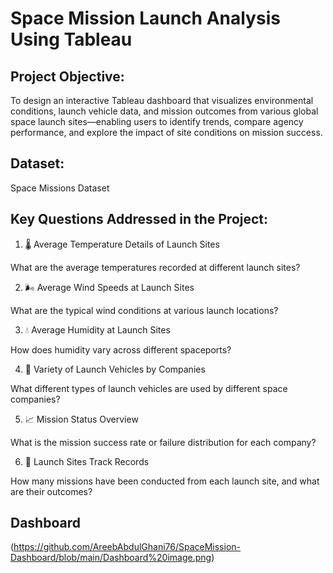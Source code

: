 # Space Mission Launch Analysis Using Tableau

## Project Objective:
To design an interactive Tableau dashboard that visualizes environmental conditions, launch vehicle data, and mission outcomes from various global space launch sites—enabling users to identify trends, compare agency performance, and explore the impact of site conditions on mission success.

## Dataset:
Space Missions Dataset

## Key Questions Addressed in the Project:

1. 🌡️ Average Temperature Details of Launch Sites

What are the average temperatures recorded at different launch sites?



2. 🌬️ Average Wind Speeds at Launch Sites

What are the typical wind conditions at various launch locations?



3. 💧 Average Humidity at Launch Sites

How does humidity vary across different spaceports?



4. 🚀 Variety of Launch Vehicles by Companies

What different types of launch vehicles are used by different space companies?



5. 📈 Mission Status Overview

What is the mission success rate or failure distribution for each company?



6. 📍 Launch Sites Track Records

How many missions have been conducted from each launch site, and what are their outcomes?

## Dashboard
(https://github.com/AreebAbdulGhani76/SpaceMission-Dashboard/blob/main/Dashboard%20image.png)


